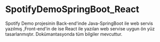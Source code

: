 # SpotifyDemoSpringBoot_React
Spotify Demo projesinin Back-end'inde Java-SpringBoot ile web servis yazılmış ,Front-end'in de ise React ile yazılan web servise uygun ön yüz tasarlanmıştır. Dokümantasyonda tüm bilgiler mevcuttur.
